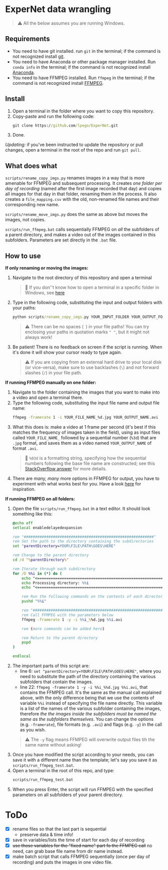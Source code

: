# ExperNet data wrangling

> ⚠️ All the below assumes you are running Windows. 

## Requirements

 - You need to have git installed. run ``git`` in the terminal; if the command is not recognized install [git](https://github.com/git-guides/install-git). 
 - You need to have Anaconda or other package manager installed. Run ``conda info`` in the terminal; if the command is not recognized install [Anaconda](https://docs.anaconda.com/free/anaconda/install/index.html). 
 - You need to have FFMPEG installed. Run ``ffmpeg`` in the terminal; if the command is not recognized install [FFMPEG](https://ffmpeg.org/download.html#build-windows). 

## Install

1. Open a terminal in the folder where you want to copy this repository. 
2. Copy-paste and run the following code: 
    ``` bat
    git clone https://github.com/lpego/ExperNet.git
    ```
3. Done. 

*Updating:* if you've been instructed to update the repository or pull changes, open a terminal in the root of the repo and run ``git pull``. 

## What does what

``scripts/rename_copy_imgs.py`` renames images in a way that is more amenable for FFMPEG and subsequent processing. It creates *one folder per day of recording* (named after the first image recorded that day) and copies all images for that day in that folder, renaming them in the process. It also creates a ``file_mapping.csv`` with the old, non-renamed file names and their corresponding new name. 

``scripts/rename_move_imgs.py`` does the same as above but moves the images, not copies. 

``scripts/run_ffmpeg.bat`` calls sequentially FFMPEG on *all* the subfolders of a parent directory, and makes a video out of the images contained in this subfolders. Parameters are set directly in the ``.bat`` file. 


## How to use
**If only renaming or moving the images:** 
1. Navigate to the root directory of this repository and open a terminal
    > 📝 If you don''t know how to open a terminal in a specific folder in Windows, see [here](https://superuser.com/questions/339997/how-to-open-a-terminal-quickly-from-a-file-explorer-at-a-folder-in-windows-7)
2. Type in the following code, substituting the input and output folders with your paths: 
    ``` bat
    python scripts/rename_copy_imgs.py YOUR_INPUT_FOLDER YOUR_OUTPUT_FOLDER
    ```
    > ⚠️ There can be no spaces (`` ``) in your file paths! You can try enclosing your paths in quotation marks `" "`, but it might not always work! 
3. Be patient! There is no feedback on screen if the script is running. When it's done it will show your cursor ready to type again. 

    > ⚠️ If you are copying from an external hard drive to your local disk (or vice-versa), make sure to use backlashes (``\``) and not forward slashes (``/``) in your file path. 

**If running FFMPEG manually on one folder:** 
1. Navigate to the folder containing the images that you want to make into a video and open a terminal there. 
2. Type the following code, substituting the input file name and output file name: 
    ``` bat
    ffmpeg -framerate 1 -i YOUR_FILE_NAME_%d.jpg YOUR_OUTPUT_NAME.avi
    ```
3. What this does is: make a video at 1 frame per second (it's best if this matches the frequency of images taken in the field), using as input files called ``YOUR_FILE_NAME_`` followed by a sequential number (``%3d``) that are ``.jpg`` format, and saves them as a video named ``YOUR_OUTPUT_NAME`` of format ``.avi``. 
    > 📝 ``%03d`` is a formatting string, specifying how the sequential numbers following the base file name are constructed; see this [StackOverflow answer](https://stackoverflow.com/questions/23718936/explanation-for-sprintf03d-7-functionality) for more details. 
4. There are *many, many* more options in FFMPEG for output, you have to experiment with what works best for you. Have a look [here](https://trac.ffmpeg.org/wiki/Slideshow) for inspiration. 

**If running FFMPEG on all folders:** 
1. Open the file ``scripts/run_ffmpeg.bat`` in a text editor. It should look something like this: 
    ``` bat
    @echo off
    setlocal enabledelayedexpansion

    rem "##########################################################"
    rem Set the path to the directory containing the subdirectories
    set "parentDirectory=YOUR\FILE\PATH\GOES\HERE"

    rem Change to the parent directory
    cd /d "%parentDirectory%"

    rem Iterate through each subdirectory
    for /D %%i in (*) do (
        echo "<=========================================================>"
        echo Processing directory: %%i
        echo "<=========================================================>"

        rem Run the following commands on the contents of each directory
        pushd "%%i"

        rem "##########################################################"
        rem Call FFMPEG with the parameters below
        ffmpeg -framerate 1 -y -i %%i_%%d.jpg %%i.avi

        rem (more commands can be added here)

        rem Return to the parent directory
        popd
    )

    endlocal
    ```
2. The important parts of this script are: 
    - line 6: ``set "parentDirectory=YOUR\FILE\PATH\GOES\HERE"``, where you need to substitute the path of the directory containing the various subfolders that contain the images. 
    - line 22: ``ffmpeg -framerate 1 -y -i %%i_%%d.jpg %%i.avi``, that contains the FFMPEG call. It's the same as the manual call explained above, with the only difference being that we use the contents of variable ``%%i`` instead of specifying the file name directly. This variable is a list of the names of the various subfolder containing the images, therefore *the the images inside the subfolders must be named the same as the subfolders themselves*. You can change the options (e.g. ``-framerate``), file formats (e.g. ``.avi``) and flags (e.g. ``-y``) in the call as you wish. 
    > ⚠️ The ``-y`` flag means FFMPEG will overwrite output files tih the same name without asking! 
3. Once you have modified the script according to your needs, you can save it with a different name than the template; let's say you save it as ``scripts/run_ffmpeg_test.bat``. 
4. Open a terminal in the root of this repo, and type: 
    ``` bat
    scripts/run_ffmpeg_test.bat
    ``` 
5. When you press Enter, the script will run FFMPEG with the specified parameters on all subfolders of your parent directory. 

# ToDo
- [x] rename files so that the last part is sequential
    - preserve data & time info! 
- [x] save in variables/lists the time of start for each day of recording
- [x] ~~use those variables for the "fixed name" part fo the FFMPEG call~~ no need, can grab base file name from dir name instead. 
- [x] make batch script that calls FFMPEG sequentially (once per day of recording) and puts the images in one video file. 